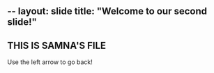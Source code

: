 --
layout: slide
title: "Welcome to our second slide!"
---
## THIS IS SAMNA'S FILE
Use the left arrow to go back!
